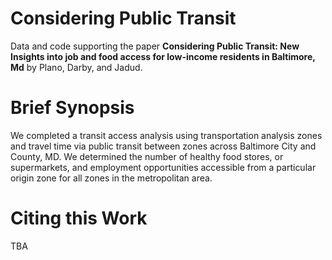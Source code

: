 Considering Public Transit
========================

Data and code supporting the paper **Considering Public Transit:  New Insights into job and food access for low-income residents in Baltimore, Md** by Plano, Darby, and Jadud.

Brief Synopsis
====
We completed a transit access analysis using transportation analysis zones and travel time via public transit between zones across Baltimore City and County, MD. We determined the number of healthy food stores, or supermarkets, and employment opportunities accessible from a particular origin zone for all zones in the metropolitan area. 

Citing this Work
====
TBA